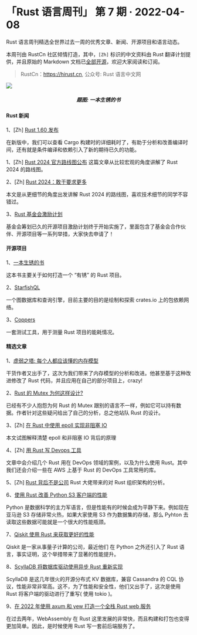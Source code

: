 # 「Rust 语言周刊」 第 7 期 · 2022-04-08

Rust 语言周刊精选全世界过去一周的优秀文章、新闻、开源项目和语言动态。

本周刊由 RustCn 社区倾情打造，其中，`[Zh]` 标识的中文资料由 Rust 翻译计划提供，并且原始的 Markdown 文档已[全部开源](https://github.com/rustlang-cn/rustt)，欢迎大家阅读和订阅。

> RustCn：https://hirust.cn, 公众号: Rust 语言中文网

<img src="https://pic1.zhimg.com/v2-23a24b00623e46297ea9146e648a1126_1440w.jpg?source=172ae18b">
<h5 align="center">题图: 一本生锈的书</h5>

#### Rust 新闻

1、[Zh] [Rust 1.60 发布](https://course.rs/appendix/rust-versions/1.60.html)

在新版中，我们可以查看 Cargo 构建时的详细耗时了，有助于分析和改善编译时间，还有就是条件编译和依赖引入了新的期待已久的功能。

1、[Zh] [Rust 2024 官方路线图公布](https://www.163.com/dy/article/H4CMGAF50511CUMI.html)
这篇文章从比较宏观的角度讲解了 Rust 2024 的路线图。

2、[Zh] [Rust 2024：敢于要求更多](https://github.com/studyrs/Rustt/blob/main/Articles/%5B2022-03-28%5D%20Rust%202024：敢于要求更多.md)

本文是从更细节的角度出发讲解 Rust 2024 的路线图，喜欢技术细节的同学不容错过。

3、[Rust 基金会激励计划](https://foundation.rust-lang.org/news/2022-03-31-cgp-is-open-announcement/)

基金会筹划已久的开源项目激励计划终于开始实施了，里面包含了基金会合作伙伴、开源项目等一系列举措，大家快去申请了！

#### 开源项目

1、[一本生锈的书](https://github.com/studyrs/rusty-book)

这本书主要关于如何打造一个 “有锈” 的 Rust 项目。

2、[StarfishQL](https://www.sea-ql.org/SeaORM/blog/2022-04-04-introducing-starfish-ql/)

一个图数据库和查询引擎，目前主要的目的是绘制和探索 crates.io 上的包依赖网络。

3、[Coppers](https://github.com/ThijsRay/coppers)

一套测试工具，用于测量 Rust 项目的能耗情况。

#### 精选文章

1、[虚弱之塔: 每个人都应该懂的内存模型](https://gankra.github.io/blah/tower-of-weakenings/)

干货作者又出手了，这次为我们带来了内存模型的分析和改进。他甚至基于这种改进修改了 Rust 代码，并且应用在自己的部分项目上，crazy!

2、[Rust 的 Mutex 为何这样设计?](https://cliffle.com/blog/rust-mutexes/)

已经有不少人抱怨为何 Rust 的 Mutex 跟别的语言不一样，例如它可以持有数据。作者针对这些疑问给出了自己的分析，总之他站队 Rust 的设计。

3、[Zh] [在 Rust 中使用 epoll 实现非阻塞 IO](https://github.com/studyrs/Rustt/blob/main/Articles/%5B2022-03-29%5D%20在%20Rust%20中使用%20epoll%20实现基本的非阻塞%20IO.md)

本文试图解释清楚 epoll 和非阻塞 IO 背后的原理

4、[Zh] [用 Rust 写 Devops 工具](https://github.com/studyrs/Rustt/blob/main/Articles/%5B2022-04-02%5D%20用%20Rust%20写%20DevOps%20工具.md)

文章中会介绍几个 Rust 用在 DevOps 领域的案例，以及为什么使用 Rust。其中我们还会介绍一些在 AWS 上基于 Rust 的 DevOps 工具常用的库。

5、[Zh] [Rust 背后不是公司](https://github.com/studyrs/Rustt/blob/main/Articles/%5B2022-04-01%5D%20Rust%20背后并不是公司.md)
Rust 大佬带来的对 Rust 组织架构的分析。

6、[使用 Rust 改善 Python S3 客户端的性能](https://joshua-robinson.medium.com/improving-python-s3-client-performance-with-rust-e9639359072f)

Python 是数据科学的主力军语言，但是性能有的时候会成为平静下来。例如现在亚马逊 S3 存储非常火热，如果大家使用 S3 作为数据集的存储，那么 Pyhton 去读取这些数据可能就是一个很大的性能瓶颈。

7、[Qiskit 使用 Rust 来获取更好的性能](https://medium.com/qiskit/new-weve-started-using-rust-in-qiskit-for-better-performance-a3676433ca8c)

Qiskit 是一家从事量子计算的公司，最近他们 在 Python 之外还引入了 Rust 语言，事实证明，这个举措带来了显著的性能提升。

8、[ScyllaDB 将数据库驱动使用异步 Rust 重新实现](https://thenewstack.io/why-were-porting-our-database-drivers-to-async-rust/)

ScyllaDB 是这几年很火的开源分布式 KV 数据库，兼容 Cassandra 的 CQL 协议，性能非常非常高。这不，为了性能和安全性，他们又出手了，这次是使用 Rust 将客户端的驱动进行了重写( 使用 tokio )。

9、[在 2022 年使用 axum 和 yew 打造一个全栈 Rust web 服务](https://robert.kra.hn/posts/2022-04-03_rust-web-wasm/)

在过去两年，WebAssembly 在 Rust 这里发展的非常快，而且构建和打包也变得更加简单。因此，是时候使用 Rust 写一套前后端服务了。
